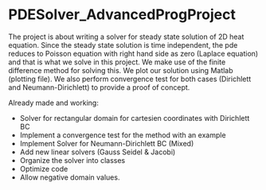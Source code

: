 # PDESolver_AdvancedProgProject
The project is about writing a solver for steady state solution of 2D heat equation. Since the steady state solution is time independent, the pde reduces to Poisson equation with right hand side as zero (Laplace equation) and that is what we solve in this project. We make use of the finite difference method for solving this. We plot our solution using Matlab (plotting file). We also perform convergence test for both cases (Dirichlett and Neumann-Dirichlett) to provide a proof of concept.

Already made and working:
- Solver for rectangular domain for cartesien coordinates with Dirichlett BC
- Implement a convergence test for the method with an example
- Implement Solver for Neumann-Dirichlett BC (Mixed)
- Add new linear solvers (Gauss Seidel & Jacobi)
- Organize the solver into classes
- Optimize code
- Allow negative domain values.



